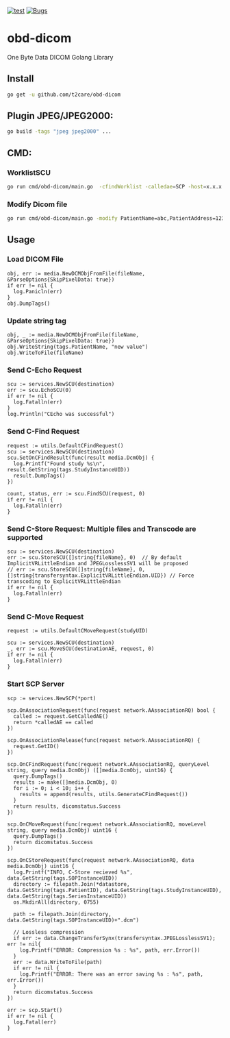 [![test](https://github.com/t2care/obd-dicom/actions/workflows/pr.yml/badge.svg)](https://github.com/t2care/obd-dicom/actions/workflows/pr.yml)
[![Bugs](https://sonarcloud.io/api/project_badges/measure?project=t2care_obd-dicom&metric=bugs)](https://sonarcloud.io/summary/new_code?id=t2care_obd-dicom)

# obd-dicom

One Byte Data DICOM Golang Library

## Install

```bash
go get -u github.com/t2care/obd-dicom
```

## Plugin JPEG/JPEG2000:

```bash
go build -tags "jpeg jpeg2000" ...
```

## CMD:

### WorklistSCU

```bash
go run cmd/obd-dicom/main.go  -cfindWorklist -calledae=SCP -host=x.x.x.x -port=y
```

### Modify Dicom file

```bash
go run cmd/obd-dicom/main.go -modify PatientName=abc,PatientAddress=123 -file samples/test.dcm
```

## Usage

### Load DICOM File

```golang
obj, err := media.NewDCMObjFromFile(fileName, &ParseOptions{SkipPixelData: true})
if err != nil {
  log.Panicln(err)
}
obj.DumpTags()
```

### Update string tag

```golang
obj, _ := media.NewDCMObjFromFile(fileName, &ParseOptions{SkipPixelData: true})
obj.WriteString(tags.PatientName, "new value")
obj.WriteToFile(fileName)
```

### Send C-Echo Request
```golang
scu := services.NewSCU(destination)
err := scu.EchoSCU(0)
if err != nil {
  log.Fatalln(err)
}
log.Println("CEcho was successful")
```

### Send C-Find Request
```golang
request := utils.DefaultCFindRequest()
scu := services.NewSCU(destination)
scu.SetOnCFindResult(func(result media.DcmObj) {
  log.Printf("Found study %s\n", result.GetString(tags.StudyInstanceUID))
  result.DumpTags()
})

count, status, err := scu.FindSCU(request, 0)
if err != nil {
  log.Fatalln(err)
}
```

### Send C-Store Request: Multiple files and Transcode are supported
```golang
scu := services.NewSCU(destination)
err := scu.StoreSCU([]string{fileName}, 0)  // By default ImplicitVRLittleEndian and JPEGLosslessSV1 will be proposed 
// err := scu.StoreSCU([]string{fileName}, 0, []string{transfersyntax.ExplicitVRLittleEndian.UID}) // Force transcoding to ExplicitVRLittleEndian
if err != nil {
  log.Fatalln(err)
}
```

### Send C-Move Request
```golang
request := utils.DefaultCMoveRequest(studyUID)

scu := services.NewSCU(destination)
_, err := scu.MoveSCU(destinationAE, request, 0)
if err != nil {
  log.Fatalln(err)
}
```

### Start SCP Server
```golang
scp := services.NewSCP(*port)

scp.OnAssociationRequest(func(request network.AAssociationRQ) bool {
  called := request.GetCalledAE()
  return *calledAE == called
})

scp.OnAssociationRelease(func(request network.AAssociationRQ) {
  request.GetID()
})

scp.OnCFindRequest(func(request network.AAssociationRQ, queryLevel string, query media.DcmObj) ([]media.DcmObj, uint16) {
  query.DumpTags()
  results := make([]media.DcmObj, 0)
  for i := 0; i < 10; i++ {
    results = append(results, utils.GenerateCFindRequest())
  }
  return results, dicomstatus.Success
})

scp.OnCMoveRequest(func(request network.AAssociationRQ, moveLevel string, query media.DcmObj) uint16 {
  query.DumpTags()
  return dicomstatus.Success
})

scp.OnCStoreRequest(func(request network.AAssociationRQ, data media.DcmObj) uint16 {
  log.Printf("INFO, C-Store recieved %s", data.GetString(tags.SOPInstanceUID))
  directory := filepath.Join(*datastore, data.GetString(tags.PatientID), data.GetString(tags.StudyInstanceUID), data.GetString(tags.SeriesInstanceUID))
  os.MkdirAll(directory, 0755)

  path := filepath.Join(directory, data.GetString(tags.SOPInstanceUID)+".dcm")

  // Lossless compression 
  if err := data.ChangeTransferSynx(transfersyntax.JPEGLosslessSV1); err != nil{
    log.Printf("ERROR: Compression %s : %s", path, err.Error())
  }
  err := data.WriteToFile(path)
  if err != nil {
    log.Printf("ERROR: There was an error saving %s : %s", path, err.Error())
  }
  return dicomstatus.Success
})

err := scp.Start()
if err != nil {
  log.Fatal(err)
}
```
